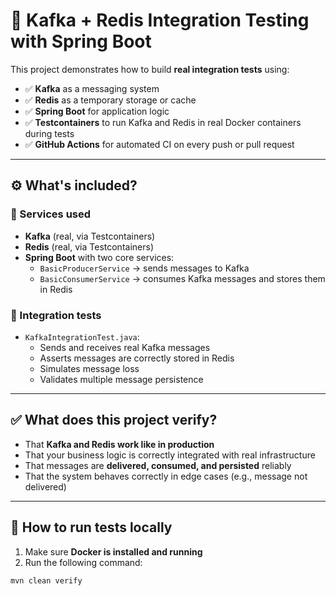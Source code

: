 # 🧪 Kafka + Redis Integration Testing with Spring Boot

This project demonstrates how to build **real integration tests** using:

- ✅ **Kafka** as a messaging system
- ✅ **Redis** as a temporary storage or cache
- ✅ **Spring Boot** for application logic
- ✅ **Testcontainers** to run Kafka and Redis in real Docker containers during tests
- ✅ **GitHub Actions** for automated CI on every push or pull request

---

## ⚙️ What's included?

### 🧩 Services used
- **Kafka** (real, via Testcontainers)
- **Redis** (real, via Testcontainers)
- **Spring Boot** with two core services:
    - `BasicProducerService` → sends messages to Kafka
    - `BasicConsumerService` → consumes Kafka messages and stores them in Redis

### 🔬 Integration tests
- `KafkaIntegrationTest.java`:
    - Sends and receives real Kafka messages
    - Asserts messages are correctly stored in Redis
    - Simulates message loss
    - Validates multiple message persistence

---

## ✅ What does this project verify?

- That **Kafka and Redis work like in production**
- That your business logic is correctly integrated with real infrastructure
- That messages are **delivered, consumed, and persisted** reliably
- That the system behaves correctly in edge cases (e.g., message not delivered)

---

## 🚀 How to run tests locally

1. Make sure **Docker is installed and running**
2. Run the following command:

```bash
mvn clean verify
